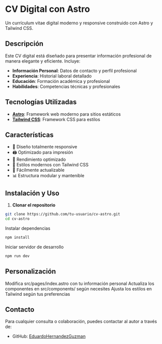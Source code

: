 # CV Digital con Astro

Un currículum vitae digital moderno y responsive construido con Astro y Tailwind CSS.


##  Descripción

Este CV digital está diseñado para presentar información profesional de manera elegante y eficiente. Incluye:

- **Información Personal**: Datos de contacto y perfil profesional
- **Experiencia**: Historial laboral detallado
- **Educación**: Formación académica y profesional
- **Habilidades**: Competencias técnicas y profesionales

##  Tecnologías Utilizadas

- **[Astro](https://astro.build/)**: Framework web moderno para sitios estáticos
- **[Tailwind CSS](https://tailwindcss.com/)**: Framework CSS para estilos

##  Características

- 📱 Diseño totalmente responsive
- 🖨️ Optimizado para impresión
- 🚀 Rendimiento optimizado
- 🎨 Estilos modernos con Tailwind CSS
- 🔄 Fácilmente actualizable
- 📊 Estructura modular y mantenible

##  Instalación y Uso

1. **Clonar el repositorio**
```bash
git clone https://github.com/tu-usuario/cv-astro.git
cd cv-astro
```
Instalar dependencias
```bash
npm install
```
Iniciar servidor de desarrollo
```bash
npm run dev
```

## Personalización

Modifica src/pages/index.astro con tu información personal
Actualiza los componentes en src/components/ según necesites
Ajusta los estilos en Tailwind según tus preferencias


## Contacto

Para cualquier consulta o colaboración, puedes contactar al autor a través de:

- GitHub: [EduardoHernandezGuzman](https://github.com/EduardoHernandezGuzman)